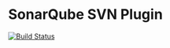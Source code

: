 # SonarQube SVN Plugin

[![Build Status](https://travis-ci.org/SonarSource/sonar-scm-svn.svg?branch=master)](https://travis-ci.org/SonarSource/sonar-scm-svn)
